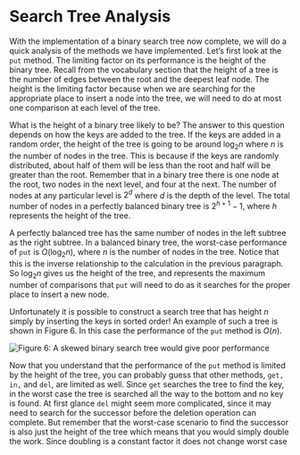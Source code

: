 Search Tree Analysis
====================

With the implementation of a binary search tree now complete, we will do
a quick analysis of the methods we have implemented. Let’s first look at
the `put` method. The limiting factor on its performance is the height
of the binary tree. Recall from the vocabulary section that the height
of a tree is the number of edges between the root and the deepest leaf
node. The height is the limiting factor because when we are searching
for the appropriate place to insert a node into the tree, we will need
to do at most one comparison at each level of the tree.

What is the height of a binary tree likely to be? The answer to this
question depends on how the keys are added to the tree. If the keys are
added in a random order, the height of the tree is going to be around
$\log_2{n}$ where $n$ is the number of nodes in the tree. This is
because if the keys are randomly distributed, about half of them will be
less than the root and half will be greater than the root. Remember that
in a binary tree there is one node at the root, two nodes in the next
level, and four at the next. The number of nodes at any particular level
is $2^d$ where $d$ is the depth of the level. The total number of nodes
in a perfectly balanced binary tree is $2^{h+1}-1$, where $h$ represents
the height of the tree.

A perfectly balanced tree has the same number of nodes in the left
subtree as the right subtree. In a balanced binary tree, the worst-case
performance of `put` is $O(\log_2{n})$, where $n$ is the number of nodes
in the tree. Notice that this is the inverse relationship to the
calculation in the previous paragraph. So $\log_2{n}$ gives us the
height of the tree, and represents the maximum number of comparisons
that `put` will need to do as it searches for the proper place to insert
a new node.

Unfortunately it is possible to construct a search tree that has height
$n$ simply by inserting the keys in sorted order! An example of such a
tree is shown in Figure 6. In this
case the performance of the `put` method is $O(n)$.

![Figure 6: A skewed binary search tree would give poor
performance](figures/skewedTree.png)

Now that you understand that the performance of the `put` method is
limited by the height of the tree, you can probably guess that other
methods, `get, in,` and `del`, are limited as well. Since `get` searches
the tree to find the key, in the worst case the tree is searched all the
way to the bottom and no key is found. At first glance `del` might seem
more complicated, since it may need to search for the successor before
the deletion operation can complete. But remember that the worst-case
scenario to find the successor is also just the height of the tree which
means that you would simply double the work. Since doubling is a
constant factor it does not change worst case
